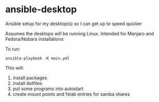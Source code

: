 # ansible-desktop
Ansible setup for my desktop(s) so I can get up to speed quicker

Assumes the desktops will be running Linux. Intended for Manjaro and Fedora/Nobara installations

To run:
```
ansible-playbook -K main.yml
```

This will:
1. install packages
1. install dotfiles
1. put some programs into autostart
1. create mount points and fstab entries for samba shares
